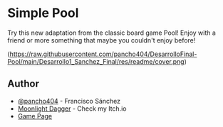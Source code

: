 # Simple Pool

Try this new adaptation from the classic board game Pool! Enjoy with a friend or more something that maybe you couldn't enjoy before!

(https://raw.githubusercontent.com/pancho404/DesarrolloFinal-Pool/main/Desarrollo1_Sanchez_Final/res/readme/cover.png)

## Author


- [@pancho404](https://github.com/pancho404) - Francisco Sánchez
- [Moonlight Dagger](https://moonlightdagger.itch.io) - Check my Itch.io
- [Game Page](https://moonlightdagger.itch.io/simple-pool)

